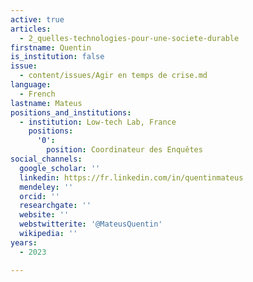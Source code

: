 ```yaml
---
active: true
articles:
  - 2_quelles-technologies-pour-une-societe-durable
firstname: Quentin
is_institution: false
issue:
  - content/issues/Agir en temps de crise.md
language:
  - French
lastname: Mateus
positions_and_institutions:
  - institution: Low-tech Lab, France
    positions:
      '0':
        position: Coordinateur des Enquêtes
social_channels:
  google_scholar: ''
  linkedin: https://fr.linkedin.com/in/quentinmateus
  mendeley: ''
  orcid: ''
  researchgate: ''
  website: ''
  webstwitterite: '@MateusQuentin'
  wikipedia: ''
years:
  - 2023

---
```

